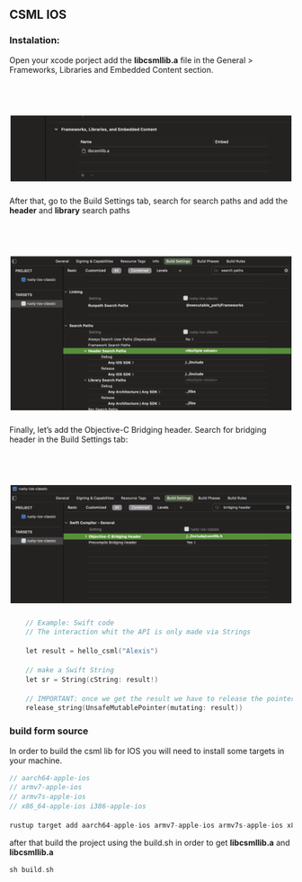 ## CSML IOS

### Instalation:

Open your xcode porject add the **libcsmllib.a** file in the General > Frameworks, Libraries and Embedded Content section.

<h1 align="center">
  <br>
  <a href="https://www.csml.dev"><img src="./images/general_add_lib_.png?raw=true" width="500"></a>
  <br>
</h1>

After that, go to the Build Settings tab, search for search paths and add the **header** and **library** search paths

<h1 align="center">
  <br>
  <a href="https://www.csml.dev"><img src="./images/add_paths.png?raw=true" width="500"></a>
  <br>
</h1>

Finally, let’s add the Objective-C Bridging header. Search for bridging header in the Build Settings tab:

<h1 align="center">
  <br>
  <a href="https://www.csml.dev"><img src="./images/add_header.png?raw=true" width="500"></a>
  <br>
</h1>

```cpp
    // Example: Swift code
    // The interaction whit the API is only made via Strings

    let result = hello_csml("Alexis")

    // make a Swift String
    let sr = String(cString: result!)

    // IMPORTANT: once we get the result we have to release the pointer.
    release_string(UnsafeMutablePointer(mutating: result))
```

### build form source

In order to build the csml lib for IOS you will need to install some targets in your machine.

```cpp
// aarch64-apple-ios
// armv7-apple-ios
// armv7s-apple-ios
// x86_64-apple-ios i386-apple-ios

rustup target add aarch64-apple-ios armv7-apple-ios armv7s-apple-ios x86_64-apple-ios i386-apple-ios

```

after that build the project using the build.sh in order to get **libcsmllib.a** and **libcsmllib.a**

```cpp
sh build.sh
```